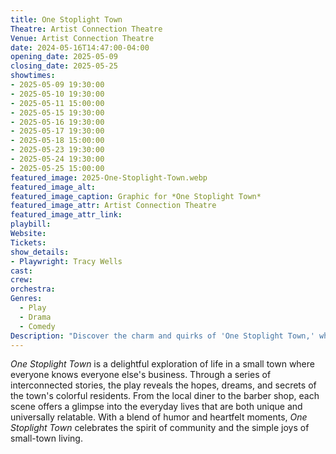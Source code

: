```yaml
---
title: One Stoplight Town
Theatre: Artist Connection Theatre
Venue: Artist Connection Theatre
date: 2024-05-16T14:47:00-04:00
opening_date: 2025-05-09
closing_date: 2025-05-25
showtimes:
- 2025-05-09 19:30:00
- 2025-05-10 19:30:00
- 2025-05-11 15:00:00
- 2025-05-15 19:30:00
- 2025-05-16 19:30:00
- 2025-05-17 19:30:00
- 2025-05-18 15:00:00
- 2025-05-23 19:30:00
- 2025-05-24 19:30:00
- 2025-05-25 15:00:00
featured_image: 2025-One-Stoplight-Town.webp
featured_image_alt: 
featured_image_caption: Graphic for *One Stoplight Town*
featured_image_attr: Artist Connection Theatre
featured_image_attr_link: 
playbill:
Website: 
Tickets: 
show_details: 
- Playwright: Tracy Wells
cast:
crew:
orchestra:
Genres:
  - Play
  - Drama
  - Comedy
Description: "Discover the charm and quirks of 'One Stoplight Town,' where the lives of its residents intertwine in a tapestry of humor, heart and small-town spirit."
---
```

*One Stoplight Town* is a delightful exploration of life in a small town where everyone knows everyone else's business. Through a series of interconnected stories, the play reveals the hopes, dreams, and secrets of the town's colorful residents. From the local diner to the barber shop, each scene offers a glimpse into the everyday lives that are both unique and universally relatable. With a blend of humor and heartfelt moments, *One Stoplight Town* celebrates the spirit of community and the simple joys of small-town living.
